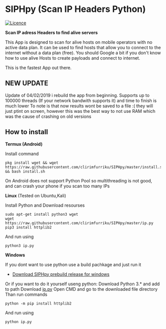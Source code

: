 # SIPHpy (Scan IP Headers Python)
[![Licence](https://img.shields.io/badge/license-GPLv3-blue.svg?style=flat-square)](https://www.gnu.org/licenses/gpl-3.0.en.html)

__Scan IP adress Headers to find alive servers__

This App is designed to scan for alive hosts on mobile operators with no active data plan. It can be used to find hosts that allow you to connect to the internet without a data plan (free). You should Google a bit if you don't know how to use alive Hosts to create payloads and connect to internet.

This is the fastest App out there.

NEW UPDATE
--------------
Update of 04/02/2019 i rebuild the app from beginning.
Supports up to 100000 threads (If your network bandwith supports it) and time to finish is much lower
To note is that now results wont be saved to a file :(  they will just ptint on screen, however this was the best way to not use RAM which was the cause of crashing on old versions


How to install
--------------

__Termux (Android)__

Install command
```
pkg install wget && wget https://raw.githubusercontent.com/clirimfurriku/SIPHpy/master/install.sh && bash install.sh
```
On Android does not support Python Pool so multithreading is not good, and can crash your phone if you scan too many IPs

__Linux__ (Tested on Ubuntu,Kali)

Install Python and Download resourses
```
sudo apt-get install python3 wget
wget https://raw.githubusercontent.com/clirimfurriku/SIPHpy/master/ip.py
pip3 install httplib2
```
And run using 
```
python3 ip.py
```
__Windows__

If you dont want to use python use a build pachkage and just run it
* [Download SIPHpy prebuild release for windows](https://github.com/clirimfurriku/SIPHpy/releases/download/0.2/IP.exe)

Or if you want to do it yourself useng python:
Download Python 3.* and add to path
Download [ip.py](https://raw.githubusercontent.com/clirimfurriku/SIPHpy/master/ip.py)
Open CMD and go to the downloaded file directory
Than run commands
```
python -m pip install httplib2
```
And run using 
```
python ip.py
```




